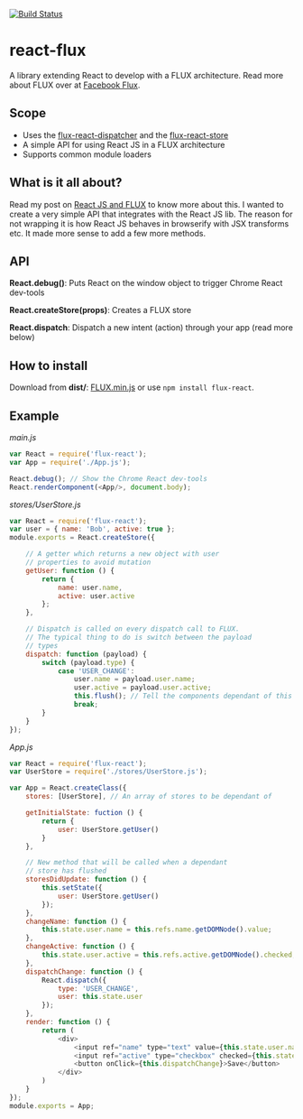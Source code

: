 [![Build Status](https://travis-ci.org/christianalfoni/flux-react.svg?branch=master)](https://travis-ci.org/christianalfoni/flux-react)

react-flux
==========

A library extending React to develop with a FLUX architecture. Read more about FLUX over at [Facebook Flux](http://facebook.github.io/flux/).

## Scope
* Uses the [flux-react-dispatcher](https://github.com/christianalfoni/flux-react-dispatcher) and the [flux-react-store](https://github.com/christianalfoni/flux-react-store)
* A simple API for using React JS in a FLUX architecture
* Supports common module loaders

## What is it all about?
Read my post on [React JS and FLUX](http://christianalfoni.github.io/javascript/2014/08/20/react-js-and-flux.html) to know more about this. I wanted to create a very simple API that integrates with the React JS lib. The reason for not wrapping it is how React JS behaves in browserify with JSX transforms etc. It made more sense to add a few more methods.

## API
**React.debug()**: Puts React on the window object to trigger Chrome React dev-tools

**React.createStore(props)**: Creates a FLUX store

**React.dispatch**: Dispatch a new intent (action) through your app (read more below)

## How to install
Download from **dist/**: [FLUX.min.js](https://rawgithub.com/christianalfoni/flux-react/master/dist/FLUX.min.js) or use
`npm install flux-react`.

## Example
*main.js*
```javascript
var React = require('flux-react');
var App = require('./App.js');

React.debug(); // Show the Chrome React dev-tools
React.renderComponent(<App/>, document.body);
```
*stores/UserStore.js*
```javascript
var React = require('flux-react');
var user = { name: 'Bob', active: true };
module.exports = React.createStore({

	// A getter which returns a new object with user 
	// properties to avoid mutation
	getUser: function () {
		return {
			name: user.name,
			active: user.active
		};
	},

	// Dispatch is called on every dispatch call to FLUX.
	// The typical thing to do is switch between the payload
	// types
	dispatch: function (payload) {
		switch (payload.type) {
			case 'USER_CHANGE':
				user.name = payload.user.name;
				user.active = payload.user.active;
				this.flush(); // Tell the components dependant of this store to update
				break;
		}
	}
});
```

*App.js*
```javascript
var React = require('flux-react');
var UserStore = require('./stores/UserStore.js');

var App = React.createClass({
	stores: [UserStore], // An array of stores to be dependant of

	getInitialState: fuction () { 
		return {
			user: UserStore.getUser()
		}
	},

	// New method that will be called when a dependant
	// store has flushed
	storesDidUpdate: function () {
		this.setState({
			user: UserStore.getUser()
		});
	},
	changeName: function () {
		this.state.user.name = this.refs.name.getDOMNode().value;
	},
	changeActive: function () {
		this.state.user.active = this.refs.active.getDOMNode().checked;
	},
	dispatchChange: function () {
		React.dispatch({
			type: 'USER_CHANGE',
			user: this.state.user
		});
	},
	render: function () {
		return (
			<div>
				<input ref="name" type="text" value={this.state.user.name} onChange={this.changeName}/>
				<input ref="active" type="checkbox" checked={this.state.user.active} onChange={this.changeActive}/>
				<button onClick={this.dispatchChange}>Save</button>
			</div>
		)
	}
});
module.exports = App;
```

